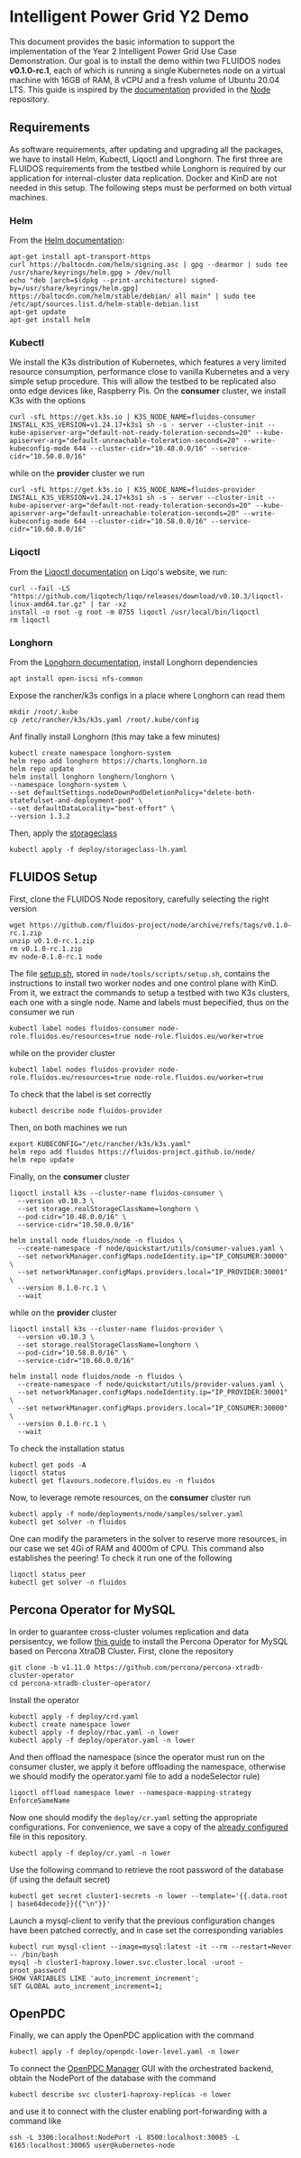 # Intelligent Power Grid Y2 Demo

This document provides the basic information to support the implementation of the Year 2 Intelligent Power Grid Use Case Demonstration. Our goal is to install the demo within two FLUIDOS nodes **v0.1.0-rc.1**, each of which is running a single Kubernetes node on a virtual machine with 16GB of RAM, 8 vCPU and a fresh volume of Ubuntu 20.04 LTS. This guide is inspired by the [documentation](https://github.com/fluidos-project/node/blob/v0.1.0-rc.1/docs/installation/installation.md#manual-installation) provided in the [Node](https://github.com/fluidos-project/node/) repository.

## Requirements
As software requirements, after updating and upgrading all the packages, we have to install Helm, Kubectl, Liqoctl and Longhorn. The first three are FLUIDOS requirements from the testbed while Longhorn is required by our application for internal-cluster data replication. Docker and KinD are not needed in this setup.
The following steps must be performed on both virtual machines.
### Helm
From the [Helm documentation](http://helm.sh/docs/intro/install/#from-apt-debianubuntu):
```
apt-get install apt-transport-https
curl https://baltocdn.com/helm/signing.asc | gpg --dearmor | sudo tee /usr/share/keyrings/helm.gpg > /dev/null
echo "deb [arch=$(dpkg --print-architecture) signed-by=/usr/share/keyrings/helm.gpg] https://baltocdn.com/helm/stable/debian/ all main" | sudo tee /etc/apt/sources.list.d/helm-stable-debian.list
apt-get update
apt-get install helm
```
### Kubectl
We install the K3s distribution of Kubernetes, which features a very limited resource consumption, performance close to vanilla Kubernetes and a very simple setup procedure. This will allow the testbed to be replicated also onto edge devices like, Raspberry Pis.
On the **consumer** cluster, we install K3s with the options
```
curl -sfL https://get.k3s.io | K3S_NODE_NAME=fluidos-consumer INSTALL_K3S_VERSION=v1.24.17+k3s1 sh -s - server --cluster-init --kube-apiserver-arg="default-not-ready-toleration-seconds=20" --kube-apiserver-arg="default-unreachable-toleration-seconds=20" --write-kubeconfig-mode 644 --cluster-cidr="10.48.0.0/16" --service-cidr="10.50.0.0/16"
```
while on the **provider** cluster we run
```
curl -sfL https://get.k3s.io | K3S_NODE_NAME=fluidos-provider INSTALL_K3S_VERSION=v1.24.17+k3s1 sh -s - server --cluster-init --kube-apiserver-arg="default-not-ready-toleration-seconds=20" --kube-apiserver-arg="default-unreachable-toleration-seconds=20" --write-kubeconfig-mode 644 --cluster-cidr="10.58.0.0/16" --service-cidr="10.60.0.0/16"
```
### Liqoctl
From the [Liqoctl documentation](https://docs.liqo.io/en/v0.10.3/installation/liqoctl.html) on Liqo's website, we run:
```
curl --fail -LS "https://github.com/liqotech/liqo/releases/download/v0.10.3/liqoctl-linux-amd64.tar.gz" | tar -xz
install -o root -g root -m 0755 liqoctl /usr/local/bin/liqoctl
rm liqoctl
```
### Longhorn
From the [Longhorn documentation](https://longhorn.io/docs/1.6.2/deploy/install/install-with-helm/), install Longhorn dependencies
```
apt install open-iscsi nfs-common
```
Expose the rancher/k3s configs in a place where Longhorn can read them
```
mkdir /root/.kube
cp /etc/rancher/k3s/k3s.yaml /root/.kube/config
```
Anf finally install Longhorn (this may take a few minutes)
```
kubectl create namespace longhorn-system
helm repo add longhorn https://charts.longhorn.io
helm repo update
helm install longhorn longhorn/longhorn \
--namespace longhorn-system \
--set defaultSettings.nodeDownPodDeletionPolicy="delete-both-statefulset-and-deployment-pod" \
--set defaultDataLocality="best-effort" \
--version 1.3.2
```
Then, apply the [storageclass](./deploy/storageclass-lh.yaml)
```
kubectl apply -f deploy/storageclass-lh.yaml
```

## FLUIDOS Setup
First, clone the FLUIDOS Node repository, carefully selecting the right version
```
wget https://github.com/fluidos-project/node/archive/refs/tags/v0.1.0-rc.1.zip
unzip v0.1.0-rc.1.zip
rm v0.1.0-rc.1.zip
mv node-0.1.0-rc.1 node
```
The file [setup.sh](https://github.com/fluidos-project/node/blob/v0.1.0-rc.1/tools/scripts/setup.sh), stored in `node/tools/scripts/setup.sh`, contains the instructions to install two worker nodes and one control plane with KinD. From it, we extract the commands to setup a testbed with two K3s clusters, each one with a single node.
Name and labels must bepecified, thus on the consumer we run
```
kubectl label nodes fluidos-consumer node-role.fluidos.eu/resources=true node-role.fluidos.eu/worker=true 
```
while on the provider cluster
```
kubectl label nodes fluidos-provider node-role.fluidos.eu/resources=true node-role.fluidos.eu/worker=true 
```
To check that the label is set correctly
```
kubectl describe node fluidos-provider
```
Then, on both machines we run
```
export KUBECONFIG="/etc/rancher/k3s/k3s.yaml"
helm repo add fluidos https://fluidos-project.github.io/node/
helm repo update
```
Finally, on the **consumer** cluster
```
liqoctl install k3s --cluster-name fluidos-consumer \
  --version v0.10.3 \
  --set storage.realStorageClassName=longhorn \
  --pod-cidr="10.48.0.0/16" \
  --service-cidr="10.50.0.0/16"
  
helm install node fluidos/node -n fluidos \
  --create-namespace -f node/quickstart/utils/consumer-values.yaml \
  --set networkManager.configMaps.nodeIdentity.ip="IP_CONSUMER:30000" \
  --set networkManager.configMaps.providers.local="IP_PROVIDER:30001" \
  --version 0.1.0-rc.1 \
  --wait
```
while on the **provider** cluster
```
liqoctl install k3s --cluster-name fluidos-provider \
  --version v0.10.3 \
  --set storage.realStorageClassName=longhorn \
  --pod-cidr="10.58.0.0/16" \
  --service-cidr="10.60.0.0/16"
  
helm install node fluidos/node -n fluidos \
  --create-namespace -f node/quickstart/utils/provider-values.yaml \
  --set networkManager.configMaps.nodeIdentity.ip="IP_PROVIDER:30001" \
  --set networkManager.configMaps.providers.local="IP_CONSUMER:30000" \
  --version 0.1.0-rc.1 \
  --wait
```
To check the installation status
```
kubectl get pods -A
liqoctl status
kubectl get flavours.nodecore.fluidos.eu -n fluidos
```
Now, to leverage remote resources, on the **consumer** cluster run
```
kubectl apply -f node/deployments/node/samples/solver.yaml
kubectl get solver -n fluidos
```
One can modify the parameters in the solver to reserve more resources, in our case we set 4Gi of RAM and 4000m of CPU. This command also establishes the peering! To check it run one of the following
```
liqoctl status peer
kubectl get solver -n fluidos
```

## Percona Operator for MySQL
In order to guarantee cross-cluster volumes replication and data persisentcy, we follow [this guide](https://docs.percona.com/legacy-documentation/percona-operator-for-mysql-pxc/percona-kubernetes-operator-for-pxc-1.11.0.pdf) to install the Percona Operator for MySQL based on Percona XtraDB Cluster. First, clone the repository
```
git clone -b v1.11.0 https://github.com/percona/percona-xtradb-cluster-operator
cd percona-xtradb-cluster-operator/
```
Install the operator
```
kubectl apply -f deploy/crd.yaml
kubectl create namespace lower
kubectl apply -f deploy/rbac.yaml -n lower
kubectl apply -f deploy/operator.yaml -n lower
```
And then offload the namespace (since the operator must run on the consumer cluster, we apply it before offloading the namespace, otherwise we should modify the operator.yaml file to add a nodeSelector rule)
```
liqoctl offload namespace lower --namespace-mapping-strategy EnforceSameName
```
Now one should modify the `deploy/cr.yaml` setting the appropriate configurations. For convenience, we save a copy of the [already configured](./deploy/cr.yaml) file in this repository.
```
kubectl apply -f deploy/cr.yaml -n lower
```
Use the following command to retrieve the root password of the database (if using the default secret)
```
kubectl get secret cluster1-secrets -n lower --template='{{.data.root | base64decode}}{{"\n"}}'
```
Launch a mysql-client to verify that the previous configuration changes have been patched correctly, and in case set the corresponding variables
```
kubectl run mysql-client --image=mysql:latest -it --rm --restart=Never -- /bin/bash
mysql -h cluster1-haproxy.lower.svc.cluster.local -uroot -proot_password
SHOW VARIABLES LIKE 'auto_increment_increment';
SET GLOBAL auto_increment_increment=1;
```

## OpenPDC
Finally, we can apply the OpenPDC application with the command
```
kubectl apply -f deploy/openpdc-lower-level.yaml -n lower
```
To connect the [OpenPDC Manager](https://github.com/GridProtectionAlliance/openPDC/releases/tag/v2.4) GUI with the orchestrated backend, obtain the NodePort of the database with the command
```
kubectl describe svc cluster1-haproxy-replicas -n lower
```
and use it to connect with the cluster enabling port-forwarding with a command like
```
ssh -L 3306:localhost:NodePort -L 8500:localhost:30085 -L 6165:localhost:30065 user@kubernetes-node
```
